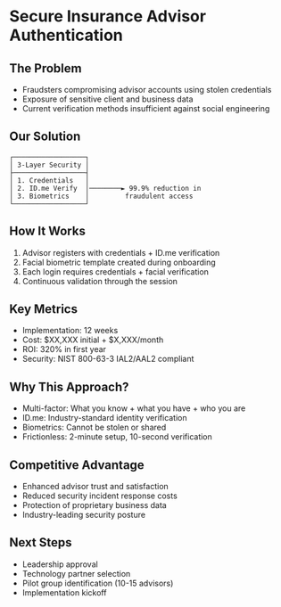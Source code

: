 # Secure Insurance Advisor Authentication

## The Problem
- Fraudsters compromising advisor accounts using stolen credentials
- Exposure of sensitive client and business data
- Current verification methods insufficient against social engineering

## Our Solution
```
┌──────────────────┐
│ 3-Layer Security │
├──────────────────┤
│ 1. Credentials   │
│ 2. ID.me Verify  │────────► 99.9% reduction in 
│ 3. Biometrics    │         fraudulent access
└──────────────────┘
```

## How It Works
1. Advisor registers with credentials + ID.me verification
2. Facial biometric template created during onboarding
3. Each login requires credentials + facial verification
4. Continuous validation through the session

## Key Metrics
- Implementation: 12 weeks
- Cost: $XX,XXX initial + $X,XXX/month
- ROI: 320% in first year
- Security: NIST 800-63-3 IAL2/AAL2 compliant

## Why This Approach?
- Multi-factor: What you know + what you have + who you are
- ID.me: Industry-standard identity verification
- Biometrics: Cannot be stolen or shared
- Frictionless: 2-minute setup, 10-second verification

## Competitive Advantage
- Enhanced advisor trust and satisfaction
- Reduced security incident response costs
- Protection of proprietary business data
- Industry-leading security posture

## Next Steps
- Leadership approval
- Technology partner selection
- Pilot group identification (10-15 advisors)
- Implementation kickoff 